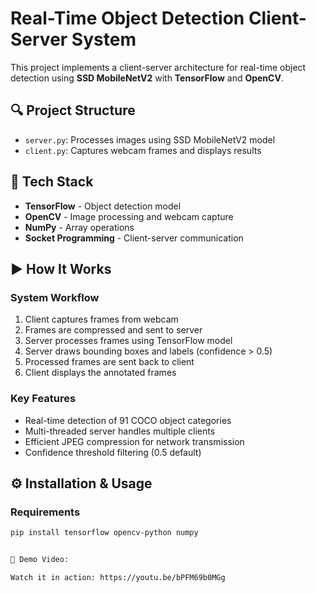# Real-Time Object Detection Client-Server System

This project implements a client-server architecture for real-time object detection using **SSD MobileNetV2** with **TensorFlow** and **OpenCV**.



## 🔍 Project Structure

- `server.py`: Processes images using SSD MobileNetV2 model
- `client.py`: Captures webcam frames and displays results

## 🧠 Tech Stack

- **TensorFlow** - Object detection model
- **OpenCV** - Image processing and webcam capture
- **NumPy** - Array operations
- **Socket Programming** - Client-server communication

## ▶️ How It Works

### System Workflow
1. Client captures frames from webcam
2. Frames are compressed and sent to server
3. Server processes frames using TensorFlow model
4. Server draws bounding boxes and labels (confidence > 0.5)
5. Processed frames are sent back to client
6. Client displays the annotated frames

### Key Features
- Real-time detection of 91 COCO object categories
- Multi-threaded server handles multiple clients
- Efficient JPEG compression for network transmission
- Confidence threshold filtering (0.5 default)

## ⚙️ Installation & Usage

### Requirements
```bash
pip install tensorflow opencv-python numpy


🎥 Demo Video:

Watch it in action: https://youtu.be/bPFM69b0MGg

